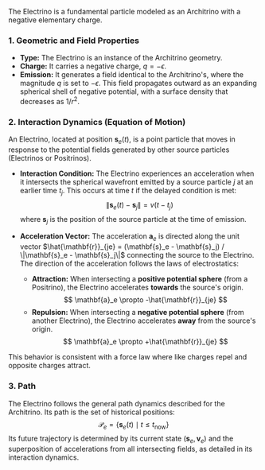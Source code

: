 The Electrino is a fundamental particle modeled as an Architrino with a negative elementary charge.

### **1. Geometric and Field Properties**

-   **Type:** The Electrino is an instance of the Architrino geometry.
-   **Charge:** It carries a negative charge, $q = -\epsilon$.
-   **Emission:** It generates a field identical to the Architrino's, where the magnitude $q$ is set to $-\epsilon$. This field propagates outward as an expanding spherical shell of negative potential, with a surface density that decreases as $1/r^2$.

### **2. Interaction Dynamics (Equation of Motion)**

An Electrino, located at position $\mathbf{s}_e(t)$, is a point particle that moves in response to the potential fields generated by other source particles (Electrinos or Positrinos).

-   **Interaction Condition:** The Electrino experiences an acceleration when it intersects the spherical wavefront emitted by a source particle $j$ at an earlier time $t_j$. This occurs at time $t$ if the delayed condition is met:
    $$
    \|\mathbf{s}_e(t) - \mathbf{s}_j\| = v(t - t_j)
    $$
    where $\mathbf{s}_j$ is the position of the source particle at the time of emission.

-   **Acceleration Vector:** The acceleration $\mathbf{a}_e$ is directed along the unit vector $\hat{\mathbf{r}}_{je} = (\mathbf{s}_e - \mathbf{s}_j) / \|\mathbf{s}_e - \mathbf{s}_j\|$ connecting the source to the Electrino. The direction of the acceleration follows the laws of electrostatics:
    -   **Attraction:** When intersecting a **positive potential sphere** (from a Positrino), the Electrino accelerates **towards** the source's origin.
        $$
        \mathbf{a}_e \propto -\hat{\mathbf{r}}_{je}
        $$
    -   **Repulsion:** When intersecting a **negative potential sphere** (from another Electrino), the Electrino accelerates **away** from the source's origin.
        $$
        \mathbf{a}_e \propto +\hat{\mathbf{r}}_{je}
        $$

This behavior is consistent with a force law where like charges repel and opposite charges attract.

### **3. Path**

The Electrino follows the general path dynamics described for the Architrino. Its path is the set of historical positions:
$$
\mathcal{P}_e = \{ \mathbf{s}_e(t) \mid t \le t_{\text{now}} \}
$$
Its future trajectory is determined by its current state $(\mathbf{s}_e, \mathbf{v}_e)$ and the superposition of accelerations from all intersecting fields, as detailed in its interaction dynamics.
